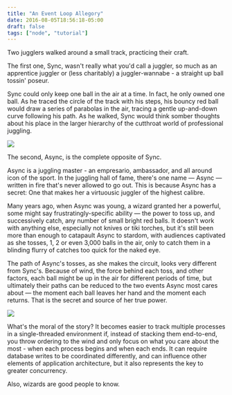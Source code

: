 ```yaml
---
title: "An Event Loop Allegory"
date: 2016-08-05T18:56:18-05:00
draft: false
tags: ["node", "tutorial"]
---
```


Two jugglers walked around a small track, practicing their craft.

The first one, Sync, wasn't really what you'd call a juggler, so much as an apprentice juggler or (less charitably) a juggler-wannabe - a straight up ball tossin' poseur.

Sync could only keep one ball in the air at a time. In fact, he only owned one ball. As he traced the circle of the track with his steps, his bouncy red ball would draw a series of parabolas in the air, tracing a gentle up-and-down curve following his path. As he walked, Sync would think somber thoughts about his place in the larger hierarchy of the cutthroat world of professional juggling.

![](https://i.imgur.com/4O3wxly.jpg)

The second, Async, is the complete opposite of Sync. 

Async is a juggling master - an empresario, ambassador, and all around icon of the sport. In the juggling hall of fame, there's one name — Async — written in fire that's never allowed to go out. This is because Async has a secret: One that makes her a virtuousic juggler of the highest calibre.

Many years ago, when Async was young, a wizard granted her a powerful, some might say frustratingly-specific ability — the power to toss up, and successively catch, any number of small bright red balls. It doesn't work with anything else, especially not knives or tiki torches, but it's still been more than enough to catapault Async to stardom, with audiences captivated as she tosses, 1, 2 or even 3,000 balls in the air, only to catch them in a blinding flurry of catches too quick for the naked eye.

The path of Async's tosses, as she makes the circuit, looks very different from Sync's. Because of wind, the force behind each toss, and other factors, each ball might be up in the air for different periods of time, but ultimately their paths can be reduced to the two events Async most cares about — the moment each ball leaves her hand and the moment each returns. That is the secret and source of her true power.

![](https://i.imgur.com/VAy1Rmr.jpg)

What's the moral of the story? It becomes easier to track multiple processes in a single-threaded environment if, instead of stacking them end-to-end, you throw ordering to the wind and only focus on what you care about the most - when each process begins and when each ends. It can require database writes to be coordinated differently, and can influence other elements of application architecture, but it also represents the key to greater concurrency.

Also, wizards are good people to know.